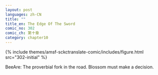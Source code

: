 ```yaml
---
layout: post
languages: zh-CN
title: ""
title_en: The Edge Of The Sword
comic_no: 302
comic_ch: 第十章
category: chapter10
---
```

{% include themes/amsf-sckctranslate-comic/includes/figure.html src="302-initial" %}

BeeAre: The proverbial fork in the road. Blossom must make a decision. 

